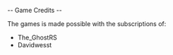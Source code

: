 -- Game Credits --

The games is made possible with the subscriptions of:

- The_GhostRS
- Davidwesst

